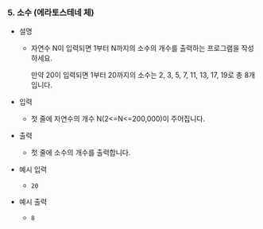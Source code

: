 ### 5. 소수 (에라토스테네 체)

- 설명
    - 자연수 N이 입력되면 1부터 N까지의 소수의 개수를 출력하는 프로그램을 작성하세요.
      
      만약 20이 입력되면 1부터 20까지의 소수는 2, 3, 5, 7, 11, 13, 17, 19로 총 8개입니다.
      
- 입력
    - 첫 줄에 자연수의 개수 N(2<=N<=200,000)이 주어집니다.
      
- 출력
    - 첫 줄에 소수의 개수를 출력합니다.

- 예시 입력
    - ```
      20
      ```
 
- 예시 출력
    - ```
      8
      ```
 